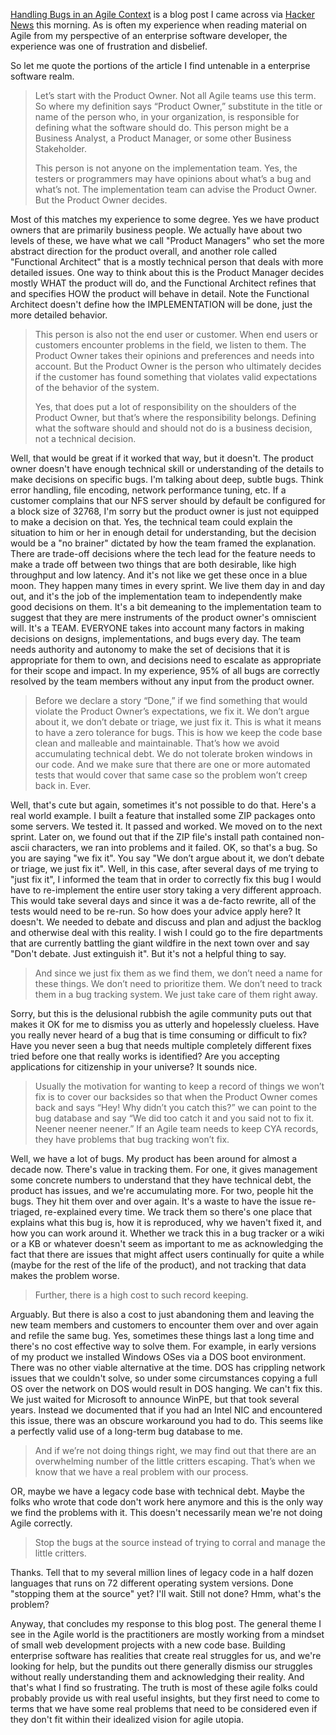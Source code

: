 [Handling Bugs in an Agile Context](http://testobsessed.com/2009/03/13/handling-bugs-in-an-agile-context/) is a blog post I came across via [Hacker News](http://news.ycombinator.com) this morning. As is often my experience when reading material on Agile from my perspective of an enterprise software developer, the experience was one of frustration and disbelief.

So let me quote the portions of the article I find untenable in a enterprise software realm.

> Let’s start with the Product Owner. Not all Agile teams use this term. So where my definition says “Product Owner,” substitute in the title or name of the person who, in your organization, is responsible for defining what the software should do. This person might be a Business Analyst, a Product Manager, or some other Business Stakeholder.
> 
> This person is not anyone on the implementation team. Yes, the testers or programmers may have opinions about what’s a bug and what’s not. The implementation team can advise the Product Owner. But the Product Owner decides.

Most of this matches my experience to some degree. Yes we have product owners that are primarily business people. We actually have about two levels of these, we have what we call "Product Managers" who set the more abstract direction for the product overall, and another role called "Functional Architect" that is a mostly technical person that deals with more detailed issues. One way to think about this is the Product Manager decides mostly WHAT the product will do, and the Functional Architect refines that and specifies HOW the product will behave in detail. Note the Functional Architect doesn't define how the IMPLEMENTATION will be done, just the more detailed behavior.

> This person is also not the end user or customer. When end users or customers encounter problems in the field, we listen to them. The Product Owner takes their opinions and preferences and needs into account. But the Product Owner is the person who ultimately decides if the customer has found something that violates valid expectations of the behavior of the system.
> 
> Yes, that does put a lot of responsibility on the shoulders of the Product Owner, but that’s where the responsibility belongs. Defining what the software should and should not do is a business decision, not a technical decision.

Well, that would be great if it worked that way, but it doesn't. The product owner doesn't have enough technical skill or understanding of the details to make decisions on specific bugs. I'm talking about deep, subtle bugs. Think error handling, file encoding, network performance tuning, etc. If a customer complains that our NFS server should by default be configured for a block size of 32768, I'm sorry but the product owner is just not equipped to make a decision on that. Yes, the technical team could explain the situation to him or her in enough detail for understanding, but the decision would be a "no brainer" dictated by how the team framed the explanation. There are trade-off decisions where the tech lead for the feature needs to make a trade off between two things that are both desirable, like high throughput and low latency. And it's not like we get these once in a blue moon. They happen many times in every sprint. We live them day in and day out, and it's the job of the implementation team to independently make good decisions on them. It's a bit demeaning to the implementation team to suggest that they are mere instruments of the product owner's omniscient will. It's a TEAM. EVERYONE takes into account many factors in making decisions on designs, implementations, and bugs every day. The team needs authority and autonomy to make the set of decisions that it is appropriate for them to own, and decisions need to escalate as appropriate for their scope and impact. In my experience, 95% of all bugs are correctly resolved by the team members without any input from the product owner.

> Before we declare a story “Done,” if we find something that would violate the Product Owner’s expectations, we fix it. We don’t argue about it, we don’t debate or triage, we just fix it. This is what it means to have a zero tolerance for bugs. This is how we keep the code base clean and malleable and maintainable. That’s how we avoid accumulating technical debt. We do not tolerate broken windows in our code. And we make sure that there are one or more automated tests that would cover that same case so the problem won’t creep back in. Ever.

Well, that's cute but again, sometimes it's not possible to do that. Here's a real world example. I built a feature that installed some ZIP packages onto some servers. We tested it. It passed and worked. We moved on to the next sprint. Later on, we found out that if the ZIP file's install path contained non-ascii characters, we ran into problems and it failed. OK, so that's a bug. So you are saying "we fix it". You say "We don’t argue about it, we don’t debate or triage, we just fix it". Well, in this case, after several days of me trying to "just fix it", I informed the team that in order to correctly fix this bug I would have to re-implement the entire user story taking a very different approach. This would take several days and since it was a de-facto rewrite, all of the tests would need to be re-run. So how does your advice apply here? It doesn't. We needed to debate and discuss and plan and adjust the backlog and otherwise deal with this reality. I wish I could go to the fire departments that are currently battling the giant wildfire in the next town over and say "Don't debate. Just extinguish it". But it's not a helpful thing to say.

> And since we just fix them as we find them, we don’t need a name for these things. We don’t need to prioritize them. We don’t need to track them in a bug tracking system. We just take care of them right away.

Sorry, but this is the delusional rubbish the agile community puts out that makes it OK for me to dismiss you as utterly and hopelessly clueless. Have you really never heard of a bug that is time consuming or difficult to fix? Have you never seen a bug that needs multiple completely different fixes tried before one that really works is identified? Are you accepting applications for citizenship in your universe? It sounds nice.

> Usually the motivation for wanting to keep a record of things we won’t fix is to cover our backsides so that when the Product Owner comes back and says “Hey! Why didn’t you catch this?” we can point to the bug database and say “We did too catch it and you said not to fix it. Neener neener neener.” If an Agile team needs to keep CYA records, they have problems that bug tracking won’t fix.

Well, we have a lot of bugs. My product has been around for almost a decade now. There's value in tracking them. For one, it gives management some concrete numbers to understand that they have technical debt, the product has issues, and we're accumulating more. For two, people hit the bugs. They hit them over and over again. It's a waste to have the issue re-triaged, re-explained every time. We track them so there's one place that explains what this bug is, how it is reproduced, why we haven't fixed it, and how you can work around it. Whether we track this in a bug tracker or a wiki or a KB or whatever doesn't seem as important to me as acknowledging the fact that there are issues that might affect users continually for quite a while (maybe for the rest of the life of the product), and not tracking that data makes the problem worse.

> Further, there is a high cost to such record keeping.

Arguably. But there is also a cost to just abandoning them and leaving the new team members and customers to encounter them over and over again and refile the same bug. Yes, sometimes these things last a long time and there's no cost effective way to solve them. For example, in early versions of my product we installed Windows OSes via a DOS boot environment. There was no other viable alternative at the time. DOS has crippling network issues that we couldn't solve, so under some circumstances copying a full OS over the network on DOS would result in DOS hanging. We can't fix this. We just waited for Microsoft to announce WinPE, but that took several years. Instead we documented that if you had an Intel NIC and encountered this issue, there was an obscure workaround you had to do. This seems like a perfectly valid use of a long-term bug database to me.

> And if we’re not doing things right, we may find out that there are an overwhelming number of the little critters escaping. That’s when we know that we have a real problem with our process.

OR, maybe we have a legacy code base with technical debt. Maybe the folks who wrote that code don't work here anymore and this is the only way we find the problems with it. This doesn't necessarily mean we're not doing Agile correctly.

> Stop the bugs at the source instead of trying to corral and manage the little critters.

Thanks. Tell that to my several million lines of legacy code in a half dozen languages that runs on 72 different operating system versions. Done "stopping them at the source" yet? I'll wait. Still not done? Hmm, what's the problem?

Anyway, that concludes my response to this blog post. The general theme I see in the Agile world is the practitioners are mostly working from a mindset of small web development projects with a new code base. Building enterprise software has realities that create real struggles for us, and we're looking for help, but the pundits out there generally dismiss our struggles without really understanding them and acknowledging their reality. And that's what I find so frustrating. The truth is most of these agile folks could probably provide us with real useful insights, but they first need to come to terms that we have some real problems that need to be considered even if they don't fit within their idealized vision for agile utopia.